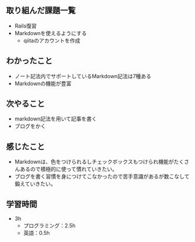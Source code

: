 ## 取り組んだ課題一覧
- Rails復習
- Markdownを使えるようにする
  - qiitaのアカウントを作成
## わかったこと
- ノート記法内でサポートしているMarkdown記法は7種ある
- Markdownの機能が豊富
## 次やること
- markdown記法を用いて記事を書く
- ブログをかく
## 感じたこと
- Markdownは、色をつけられるしチェックボックスもつけられ機能がたくさんあるので積極的に使って慣れていきたい。
- ブログを書く習慣を身につけてこなかったので苦手意識があるが数こなして鍛えていきたい。
## 学習時間
- 3h
  - プログラミング：2.5h
  - 英語：0.5h